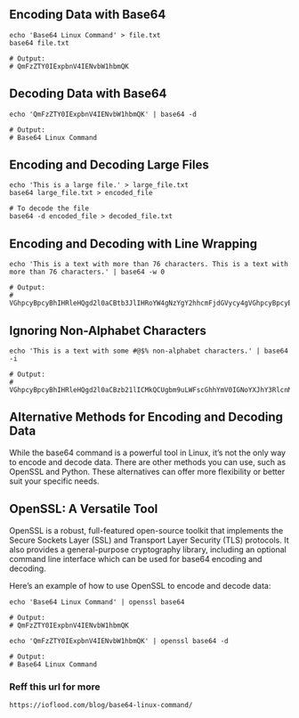 ## Encoding Data with Base64
```
echo 'Base64 Linux Command' > file.txt
base64 file.txt

# Output:
# QmFzZTY0IExpbnV4IENvbW1hbmQK

```
## Decoding Data with Base64
```
echo 'QmFzZTY0IExpbnV4IENvbW1hbmQK' | base64 -d

# Output:
# Base64 Linux Command
```
## Encoding and Decoding Large Files
```
echo 'This is a large file.' > large_file.txt
base64 large_file.txt > encoded_file

# To decode the file
base64 -d encoded_file > decoded_file.txt
```
## Encoding and Decoding with Line Wrapping
```
echo 'This is a text with more than 76 characters. This is a text with more than 76 characters.' | base64 -w 0

# Output:
# VGhpcyBpcyBhIHRleHQgd2l0aCBtb3JlIHRoYW4gNzYgY2hhcmFjdGVycy4gVGhpcyBpcyBhIHRleHQgd2l0aCBtb3JlIHRoYW4gNzYgY2hhcmFjdGVycy4K
```
## Ignoring Non-Alphabet Characters
```
echo 'This is a text with some #@$% non-alphabet characters.' | base64 -i

# Output:
# VGhpcyBpcyBhIHRleHQgd2l0aCBzb21lICMkQCUgbm9uLWFscGhhYmV0IGNoYXJhY3RlcnMuCg==
```
## Alternative Methods for Encoding and Decoding Data
While the base64 command is a powerful tool in Linux, it’s not the only way to encode and decode data. 
There are other methods you can use, such as OpenSSL and Python. 
These alternatives can offer more flexibility or better suit your specific needs.

## OpenSSL: A Versatile Tool
OpenSSL is a robust, full-featured open-source toolkit that implements the Secure Sockets Layer (SSL) and 
Transport Layer Security (TLS) protocols. 
It also provides a general-purpose cryptography library, including an optional command line interface 
which can be used for base64 encoding and decoding.

Here’s an example of how to use OpenSSL to encode and decode data:

```
echo 'Base64 Linux Command' | openssl base64

# Output:
# QmFzZTY0IExpbnV4IENvbW1hbmQK

echo 'QmFzZTY0IExpbnV4IENvbW1hbmQK' | openssl base64 -d

# Output:
# Base64 Linux Command
```


### Reff this url for more
```
https://ioflood.com/blog/base64-linux-command/
```















